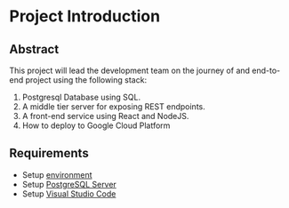 <!--
Copyright 2024 Ryan McGuinness

Licensed under the Apache License, Version 2.0 (the "License");
you may not use this file except in compliance with the License.
You may obtain a copy of the License at

  http://www.apache.org/licenses/LICENSE-2.0

Unless required by applicable law or agreed to in writing, software
distributed under the License is distributed on an "AS IS" BASIS,
WITHOUT WARRANTIES OR CONDITIONS OF ANY KIND, either express or implied.
See the License for the specific language governing permissions and
limitations under the License.
-->
# Project Introduction

## Abstract

This project will lead the development team on the journey of and
end-to-end project using the following stack:

1. Postgresql Database using SQL.
2. A middle tier server for exposing REST endpoints.
3. A front-end service using React and NodeJS.
4. How to deploy to Google Cloud Platform

## Requirements

* Setup [environment](setup/environment.md)
* Setup [PostgreSQL Server](setup/postgresql.md)
* Setup [Visual Studio Code](setup/vscode.md)